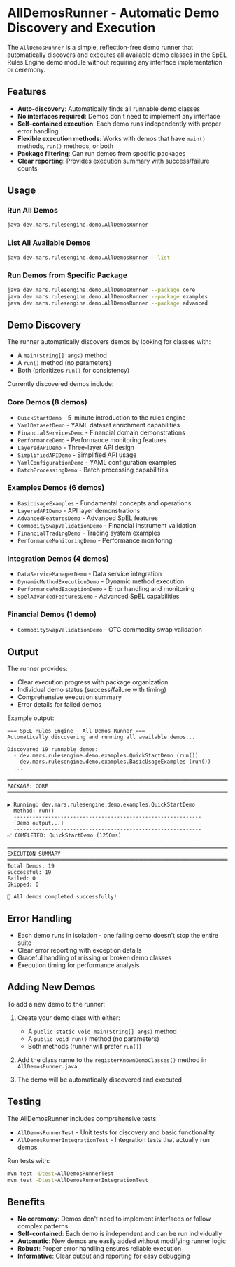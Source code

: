 # AllDemosRunner - Automatic Demo Discovery and Execution

The `AllDemosRunner` is a simple, reflection-free demo runner that automatically discovers and executes all available demo classes in the SpEL Rules Engine demo module without requiring any interface implementation or ceremony.

## Features

- **Auto-discovery**: Automatically finds all runnable demo classes
- **No interfaces required**: Demos don't need to implement any interface
- **Self-contained execution**: Each demo runs independently with proper error handling
- **Flexible execution methods**: Works with demos that have `main()` methods, `run()` methods, or both
- **Package filtering**: Can run demos from specific packages
- **Clear reporting**: Provides execution summary with success/failure counts

## Usage

### Run All Demos
```bash
java dev.mars.rulesengine.demo.AllDemosRunner
```

### List All Available Demos
```bash
java dev.mars.rulesengine.demo.AllDemosRunner --list
```

### Run Demos from Specific Package
```bash
java dev.mars.rulesengine.demo.AllDemosRunner --package core
java dev.mars.rulesengine.demo.AllDemosRunner --package examples
java dev.mars.rulesengine.demo.AllDemosRunner --package advanced
```

## Demo Discovery

The runner automatically discovers demos by looking for classes with:
- A `main(String[] args)` method
- A `run()` method (no parameters)
- Both (prioritizes `run()` for consistency)

Currently discovered demos include:

### Core Demos (8 demos)
- `QuickStartDemo` - 5-minute introduction to the rules engine
- `YamlDatasetDemo` - YAML dataset enrichment capabilities
- `FinancialServicesDemo` - Financial domain demonstrations
- `PerformanceDemo` - Performance monitoring features
- `LayeredAPIDemo` - Three-layer API design
- `SimplifiedAPIDemo` - Simplified API usage
- `YamlConfigurationDemo` - YAML configuration examples
- `BatchProcessingDemo` - Batch processing capabilities

### Examples Demos (6 demos)
- `BasicUsageExamples` - Fundamental concepts and operations
- `LayeredAPIDemo` - API layer demonstrations
- `AdvancedFeaturesDemo` - Advanced SpEL features
- `CommoditySwapValidationDemo` - Financial instrument validation
- `FinancialTradingDemo` - Trading system examples
- `PerformanceMonitoringDemo` - Performance monitoring

### Integration Demos (4 demos)
- `DataServiceManagerDemo` - Data service integration
- `DynamicMethodExecutionDemo` - Dynamic method execution
- `PerformanceAndExceptionDemo` - Error handling and monitoring
- `SpelAdvancedFeaturesDemo` - Advanced SpEL capabilities

### Financial Demos (1 demo)
- `CommoditySwapValidationDemo` - OTC commodity swap validation

## Output

The runner provides:
- Clear execution progress with package organization
- Individual demo status (success/failure with timing)
- Comprehensive execution summary
- Error details for failed demos

Example output:
```
=== SpEL Rules Engine - All Demos Runner ===
Automatically discovering and running all available demos...

Discovered 19 runnable demos:
  - dev.mars.rulesengine.demo.examples.QuickStartDemo (run())
  - dev.mars.rulesengine.demo.examples.BasicUsageExamples (run())
  ...

════════════════════════════════════════════════════════════════════════════════
PACKAGE: CORE
════════════════════════════════════════════════════════════════════════════════

▶ Running: dev.mars.rulesengine.demo.examples.QuickStartDemo
  Method: run()
  ------------------------------------------------------------
  [Demo output...]
  ------------------------------------------------------------
✅ COMPLETED: QuickStartDemo (1250ms)

════════════════════════════════════════════════════════════════════════════════
EXECUTION SUMMARY
════════════════════════════════════════════════════════════════════════════════
Total Demos: 19
Successful: 19
Failed: 0
Skipped: 0

🎉 All demos completed successfully!
```

## Error Handling

- Each demo runs in isolation - one failing demo doesn't stop the entire suite
- Clear error reporting with exception details
- Graceful handling of missing or broken demo classes
- Execution timing for performance analysis

## Adding New Demos

To add a new demo to the runner:

1. Create your demo class with either:
   - A `public static void main(String[] args)` method
   - A `public void run()` method (no parameters)
   - Both methods (runner will prefer `run()`)

2. Add the class name to the `registerKnownDemoClasses()` method in `AllDemosRunner.java`

3. The demo will be automatically discovered and executed

## Testing

The AllDemosRunner includes comprehensive tests:
- `AllDemosRunnerTest` - Unit tests for discovery and basic functionality
- `AllDemosRunnerIntegrationTest` - Integration tests that actually run demos

Run tests with:
```bash
mvn test -Dtest=AllDemosRunnerTest
mvn test -Dtest=AllDemosRunnerIntegrationTest
```

## Benefits

- **No ceremony**: Demos don't need to implement interfaces or follow complex patterns
- **Self-contained**: Each demo is independent and can be run individually
- **Automatic**: New demos are easily added without modifying runner logic
- **Robust**: Proper error handling ensures reliable execution
- **Informative**: Clear output and reporting for easy debugging
